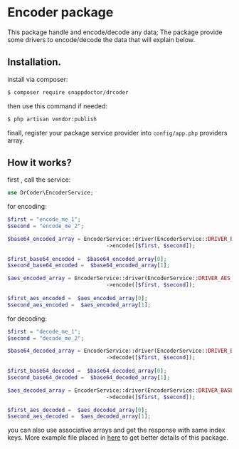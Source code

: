 # Encoder package

This package handle and encode/decode any data;
The package provide some drivers to encode/decode the data that will explain below.

## Installation.

install via composer: 

```bash
$ composer require snappdoctor/drcoder
```


then use this command if needed:

```bash
$ php artisan vendor:publish
```

finall, register your package service provider into ```config/app.php``` providers array.

## How it works?

first , call the service:

```php
use DrCoder\EncoderService;
```

for encoding:

```php
$first = "encode_me_1";
$second = "encode_me_2";

$base64_encoded_array = EncoderService::driver(EncoderService::DRIVER_BASE64)
                               ->encode([$first, $second]);
                               
$first_base64_encoded =  $base64_encoded_array[0];
$second_base64_encoded =  $base64_encoded_array[1];

$aes_encoded_array = EncoderService::driver(EncoderService::DRIVER_AES_SSL)
                               ->encode([$first, $second]);
                               
$first_aes_encoded =  $aes_encoded_array[0];
$second_aes_encoded =  $aes_encoded_array[1];
```

for decoding:

```php
$first = "decode_me_1";
$second = "decode_me_2";

$base64_decoded_array = EncoderService::driver(EncoderService::DRIVER_BASE64)
                               ->decode([$first, $second]);
                               
$first_base64_decoded =  $base64_decoded_array[0];
$second_base64_decoded =  $base64_decoded_array[1];

$aes_decoded_array = EncoderService::driver(EncoderService::DRIVER_BASE64)
                               ->decode([$first, $second]);

$first_aes_decoded =  $aes_decoded_array[0];
$second_aes_decoded =  $aes_decoded_array[1];
```

you can also use associative arrays and get the response with same index keys.
More example file placed in [here](./Examples) to get better details of this package.
